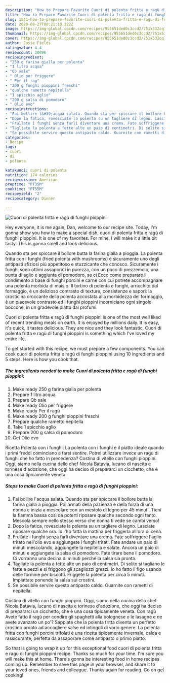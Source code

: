 ```yaml
---
description: "How to Prepare Favorite Cuori di polenta fritta e ragù di funghi pioppini"
title: "How to Prepare Favorite Cuori di polenta fritta e ragù di funghi pioppini"
slug: 1541-how-to-prepare-favorite-cuori-di-polenta-fritta-e-ragu-di-funghi-pioppini
date: 2020-08-27T00:21:10.222Z
image: https://img-global.cpcdn.com/recipes/955651ded0c3ccd2/751x532cq70/cuori-di-polenta-fritta-e-ragu-di-funghi-pioppini-recipe-main-photo.jpg
thumbnail: https://img-global.cpcdn.com/recipes/955651ded0c3ccd2/751x532cq70/cuori-di-polenta-fritta-e-ragu-di-funghi-pioppini-recipe-main-photo.jpg
cover: https://img-global.cpcdn.com/recipes/955651ded0c3ccd2/751x532cq70/cuori-di-polenta-fritta-e-ragu-di-funghi-pioppini-recipe-main-photo.jpg
author: Josie Fields
ratingvalue: 4.4
reviewcount: 30096
recipeingredient:
- "250 g farina gialla per polenta"
- "1 litro acqua"
- "Qb sale"
- " Olio per friggere"
- " Per il rag"
- "200 g funghi pioppini freschi"
- "qualche rametto nepitella"
- "1 spicchio aglio"
- "200 g salsa di pomodoro"
- " Olio evo"
recipeinstructions:
- "Fai bollire l&#39;acqua salata. Quando sta per spiccare il bollore butta la farina gialla a pioggia. Poi armati della pazienza e della forza di una nonna e inizia a mescolare con un mestolo di legno per 45 minuti. Tieni la fiamma bassa così da poterti riposare qualche secondo ogni tanto. Mescola sempre nello stesso verso che nonna ti vede se cambi verso!"
- "Dopo la fatica, rovesciate la polenta su un tagliere di legno. Lasciate riposare qualche ora. Io l&#39;ho fatta la mattina per friggerla all&#39;ora di cena."
- "Frullate i funghi senza farli diventare una crema. Fate soffriggere l&#39;aglio tritato nell&#39;olio evo e aggiungete i funghi tritati. Fate andare un paio di minuti mescolando, aggiungete la nepitella e salate. Ancora un paio di minuti e aggiungete la salsa di pomodoro. Fate tirare bene il pomodoro. Ci vorranno una decina di minuti perché la salsa sia pronta."
- "Tagliate la polenta a fette alte un paio di centimetri. Di solito si tagliano le fette a pezzi e si friggono gli scagliozzi grezzi. Io ho fatto il figo usando delle formine per biscotti. Friggete la polenta per circa 5 minuti. Impiattate ponendo la salsa sui crostini."
- "Se possibile servire questo antipasto caldo. Guarnite con rametti di nepitella."
categories:
- Recipe
tags:
- cuori
- di
- polenta

katakunci: cuori di polenta 
nutrition: 174 calories
recipecuisine: American
preptime: "PT35M"
cooktime: "PT55M"
recipeyield: "2"
recipecategory: Dinner

---
```



![Cuori di polenta fritta e ragù di funghi pioppini](https://img-global.cpcdn.com/recipes/955651ded0c3ccd2/751x532cq70/cuori-di-polenta-fritta-e-ragu-di-funghi-pioppini-recipe-main-photo.jpg)

Hey everyone, it is me again, Dan, welcome to our recipe site. Today, I'm gonna show you how to make a special dish, cuori di polenta fritta e ragù di funghi pioppini. It is one of my favorites. For mine, I will make it a little bit tasty. This is gonna smell and look delicious.

Quando sta per spiccare il bollore butta la farina gialla a pioggia. La polenta fritta con i funghi (fried polenta with mushrooms) è sicuramente uno degli antipasti sfiziosi più appetitoso e stuzzicante che conosco. Sicuramente i funghi sono ottimi assaporati in purezza, con un poco di prezzemolo, una punta di aglio e aggiunta di pomodoro, se ci Ecco come preparare il condimento a base di funghi porcini e carne con cui potrete accompagnare una polenta morbida di mais o. Il tortino di polenta e funghi, arricchito dal formaggio, è un delizioso contrasto di texture, consistenze e sapori: la crosticina croccante della polenta accostata alla morbidezza del formaggio, è un piacevole contrasto ed i funghi pioppini incorniciano ogni singolo boccone, in un gradevole piatto dai profumi.

Cuori di polenta fritta e ragù di funghi pioppini is one of the most well liked of recent trending meals on earth. It is enjoyed by millions daily. It is easy, it's quick, it tastes delicious. They are nice and they look fantastic. Cuori di polenta fritta e ragù di funghi pioppini is something which I've loved my entire life.


To get started with this recipe, we must prepare a few components. You can cook cuori di polenta fritta e ragù di funghi pioppini using 10 ingredients and 5 steps. Here is how you cook that.

<!--inarticleads1-->

##### The ingredients needed to make Cuori di polenta fritta e ragù di funghi pioppini:

1. Make ready 250 g farina gialla per polenta
1. Prepare 1 litro acqua
1. Prepare Qb sale
1. Make ready  Olio per friggere
1. Make ready  Per il ragù
1. Make ready 200 g funghi pioppini freschi
1. Prepare qualche rametto nepitella
1. Take 1 spicchio aglio
1. Prepare 200 g salsa di pomodoro
1. Get  Olio evo


Ricetta Polenta con i funghi: La polenta con i funghi è il piatto ideale quando i primi freddi cominciano a farsi sentire. Potrei utilizzare invece un ragù di funghi che ho fatto in precedenza? Costina di vitello con funghi pioppini. Oggi, siamo nella cucina dello chef Nicola Batavia, lucano di nascita e torinese d&#39;adozione, che oggi ha deciso di prepararci un cicchetto, che è una cosa tipicamente veneta. 

<!--inarticleads2-->

##### Steps to make Cuori di polenta fritta e ragù di funghi pioppini:

1. Fai bollire l&#39;acqua salata. Quando sta per spiccare il bollore butta la farina gialla a pioggia. Poi armati della pazienza e della forza di una nonna e inizia a mescolare con un mestolo di legno per 45 minuti. Tieni la fiamma bassa così da poterti riposare qualche secondo ogni tanto. Mescola sempre nello stesso verso che nonna ti vede se cambi verso!
1. Dopo la fatica, rovesciate la polenta su un tagliere di legno. Lasciate riposare qualche ora. Io l&#39;ho fatta la mattina per friggerla all&#39;ora di cena.
1. Frullate i funghi senza farli diventare una crema. Fate soffriggere l&#39;aglio tritato nell&#39;olio evo e aggiungete i funghi tritati. Fate andare un paio di minuti mescolando, aggiungete la nepitella e salate. Ancora un paio di minuti e aggiungete la salsa di pomodoro. Fate tirare bene il pomodoro. Ci vorranno una decina di minuti perché la salsa sia pronta.
1. Tagliate la polenta a fette alte un paio di centimetri. Di solito si tagliano le fette a pezzi e si friggono gli scagliozzi grezzi. Io ho fatto il figo usando delle formine per biscotti. Friggete la polenta per circa 5 minuti. Impiattate ponendo la salsa sui crostini.
1. Se possibile servire questo antipasto caldo. Guarnite con rametti di nepitella.


Costina di vitello con funghi pioppini. Oggi, siamo nella cucina dello chef Nicola Batavia, lucano di nascita e torinese d&#39;adozione, che oggi ha deciso di prepararci un cicchetto, che è una cosa tipicamente veneta. Con ragù Avete fatto il ragù per condire gli spaghetti alla bolognese o le lasagne e ne avete avanzato un po&#39;? Sappiate che la polenta fritta diventa un perfetto crostino pronto ad accogliere salse ed intingoli di vario genere. La polenta fritta con funghi porcini trifolati è una ricetta tipicamente invernale, calda e rassicurante, perfetta da assaporare come antipasto o primo piatto. 

So that is going to wrap it up for this exceptional food cuori di polenta fritta e ragù di funghi pioppini recipe. Thanks so much for your time. I'm sure you will make this at home. There's gonna be interesting food in home recipes coming up. Remember to save this page in your browser, and share it to your loved ones, friends and colleague. Thanks again for reading. Go on get cooking!

